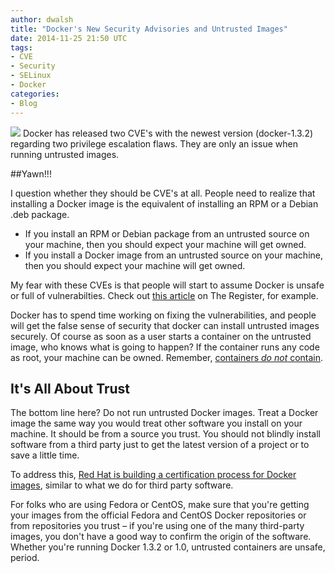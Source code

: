 ```yaml
---
author: dwalsh
title: "Docker's New Security Advisories and Untrusted Images"
date: 2014-11-25 21:50 UTC
tags:
- CVE
- Security
- SELinux 
- Docker
categories:
- Blog
---
```

<img src="/images/dan-yawning.jpb"> Docker has released two CVE's with the newest version (docker-1.3.2) regarding two privilege escalation flaws. They are only an issue when running untrusted images.

##Yawn!!!

I question whether they should be CVE's at all. People need to realize that installing a Docker image is the equivalent of installing an RPM or a Debian .deb package.

* If you install an RPM or Debian package from an untrusted source on your machine, then you should expect your machine will get owned.  
* If you install a Docker image from an untrusted source on your machine, then you should expect your machine will get owned.

My fear with these CVEs is that people will start to assume Docker is unsafe or full of vulnerabilties. Check out [this article](http://www.theregister.co.uk/2014/11/25/docker_vulnerabilities/) on The Register, for example.

Docker has to spend time working on fixing the vulnerabilities, and people will get the false sense of security that docker can install untrusted images securely. Of course as soon as a user starts a container on the untrusted image, who knows what is going to happen? If the container runs any code as root, your machine can be owned. Remember, [containers *do not* contain](http://opensource.com/business/14/7/docker-security-selinux).

## It's All About Trust

The bottom line here? Do not run untrusted Docker images. Treat a Docker image the same way you would treat other software you install on your machine. It should be from a source you trust. You should not blindly install software from a third party just to get the latest version of a project or to save a little time. 

To address this, [Red Hat is building a certification process for Docker images](http://www.redhat.com/en/about/press-releases/red-hat-announces-certification-for-containerized-applications-extends-customer-confidence-and-trust-to-the-cloud), similar to what we do for third party software.

For folks who are using Fedora or CentOS, make sure that you're getting your images from the official Fedora and CentOS Docker repositories or from repositories you trust &ndash; if you're using one of the many third-party images, you don't have a good way to confirm the origin of the software. Whether you're running Docker 1.3.2 or 1.0, untrusted containers are unsafe, period.
